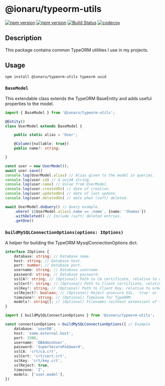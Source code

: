 # @ionaru/typeorm-utils

[![npm version](https://img.shields.io/npm/v/@ionaru/typeorm-utils.svg?style=for-the-badge)](https://www.npmjs.com/package/@ionaru/typeorm-utils)
[![npm version](https://img.shields.io/npm/v/@ionaru/typeorm-utils/next.svg?style=for-the-badge)](https://www.npmjs.com/package/@ionaru/typeorm-utils/v/next)
[![Build Status](https://img.shields.io/github/workflow/status/Ionaru/typeorm-utils/cd/master.svg?style=for-the-badge)](https://github.com/Ionaru/typeorm-utils/actions)
[![codecov](https://img.shields.io/codecov/c/github/Ionaru/typeorm-utils/master.svg?style=for-the-badge)](https://codecov.io/gh/Ionaru/typeorm-utils)

## Description
This package contains common TypeORM utilities I use in my projects.

## Usage
```
npm install @ionaru/typeorm-utils typeorm uuid
```

### `BaseModel`
This extendable class extends the TypeORM BaseEntity and adds useful properties to the model. 

```ts
import { BaseModel } from '@ionaru/typeorm-utils'; 

@Entity()
class UserModel extends BaseModel {

    public static alias = 'User';

    @Column({nullable: true})
    public name?: string;

}
```
```ts
const user = new UserModel();
await user.save()
console.log(UserModel.alias) // Alias given to the model in queries.
console.log(user.id) // A uuid4 string.
console.log(user.name) // Value from UserModel.
console.log(user.createdOn) // date of creation.
console.log(user.updatedOn) // date of last update.
console.log(user.deletedOn) // date when (soft) deleted.

await UserModel.doQuery() // Query example.
    .where(`${UserModel.alias}.name == :name`, {name: 'thomas'})
    .withDeleted() // Include (soft) deleted entries.
    .getOne()
```

### `buildMySQLConnectionOptions(options: IOptions)`
A helper for building the TypeORM MysqlConnectionOptions dict.

```ts
interface IOptions {
    database: string; // Database name.
    host: string; // Database host.
    port: number; // Database port.
    username: string; // Database username.
    password: string; // Database password.
    sslCA?: string; // (Optional) Path to CA certificate, relative to ormconfig.js.
    sslCert?: string; // (Optional) Path to Client certificate, relative to ormconfig.js.
    sslKey?: string; // (Optional) Path to Client Key, relative to ormconfig.js.
    sslReject?: boolean; // (Optional) Reject unsecure SSL, 'true' or 'false'.
    timezone?: string; // (Optional) Timezone for TypeORM.
    models?: string[]; // (Optional) Filenames (without extension) of the models to include.
}
```
```ts
import { buildMySQLConnectionOptions } from '@ionaru/typeorm-utils'; 

const connectionOptions = buildMySQLConnectionOptions({ // Example
    database: 'userDB',
    host: 'some.external.host',
    port: 3306,
    username: 'DBAdminUser',
    password: 'SuperSecurePa$$word',
    sslCA: 'crt/ca.crt',
    sslCert: 'crt/cert.crt',
    sslKey: 'crt/key.crt',
    sslReject: true,
    timezone: 'Z',
    models: ['user.model'],
})
```
